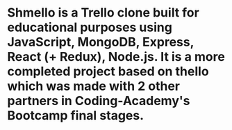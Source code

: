 # Shmello is a Trello clone built for educational purposes using JavaScript, MongoDB, Express, React (+ Redux), Node.js. It is a more completed project based on thello which was made with 2 other partners in Coding-Academy's Bootcamp final stages.
